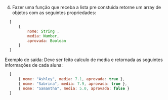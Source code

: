 4) Fazer uma função que receba a lista pre constuida retorne um array de objetos com as seguintes propriedades:
```javascript
  [
      { 
          nome: String , 
          media: Number, 
          aprovada: Boolean 
      }
  ] 
```
Exemplo de saída: Deve ser feito calculo de media e retornada as seguintes informações de cada aluna:
```javascript
  [
      { nome: "Ashley", media: 7.1, aprovada: true },
      { nome: "Sabrina", media: 7.9, aprovada: true },
      { nome: "Samantha", media: 5.0, aprovada: false }
  ]
```
